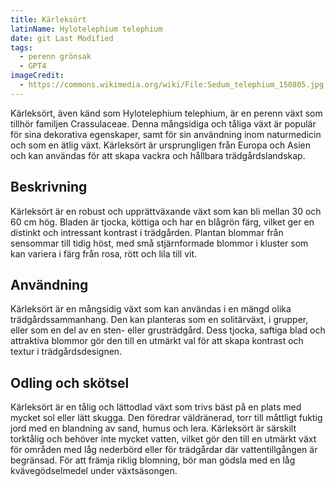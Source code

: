 ```yaml
---
title: Kärleksört
latinName: Hylotelephium telephium
date: git Last Modified
tags:
  - perenn grönsak
  - GPT4
imageCredit:
  - https://commons.wikimedia.org/wiki/File:Sedum_telephium_150805.jpg
---
```


Kärleksört, även känd som Hylotelephium telephium, är en perenn växt som tillhör familjen Crassulaceae. Denna mångsidiga och tåliga växt är populär för sina dekorativa egenskaper, samt för sin användning inom naturmedicin och som en ätlig växt. Kärleksört är ursprungligen från Europa och Asien och kan användas för att skapa vackra och hållbara trädgårdslandskap.

## Beskrivning

Kärleksört är en robust och upprättväxande växt som kan bli mellan 30 och 60 cm hög. Bladen är tjocka, köttiga och har en blågrön färg, vilket ger en distinkt och intressant kontrast i trädgården. Plantan blommar från sensommar till tidig höst, med små stjärnformade blommor i kluster som kan variera i färg från rosa, rött och lila till vit.

## Användning

Kärleksört är en mångsidig växt som kan användas i en mängd olika trädgårdssammanhang. Den kan planteras som en solitärväxt, i grupper, eller som en del av en sten- eller grusträdgård. Dess tjocka, saftiga blad och attraktiva blommor gör den till en utmärkt val för att skapa kontrast och textur i trädgårdsdesignen.

## Odling och skötsel

Kärleksört är en tålig och lättodlad växt som trivs bäst på en plats med mycket sol eller lätt skugga. Den föredrar väldränerad, torr till måttligt fuktig jord med en blandning av sand, humus och lera. Kärleksört är särskilt torktålig och behöver inte mycket vatten, vilket gör den till en utmärkt växt för områden med låg nederbörd eller för trädgårdar där vattentillgången är begränsad. För att främja riklig blomning, bör man gödsla med en låg kvävegödselmedel under växtsäsongen.
